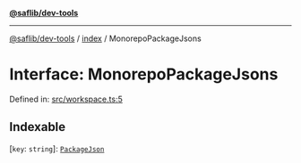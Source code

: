 [**@saflib/dev-tools**](../../reference.md)

***

[@saflib/dev-tools](../../reference.md) / [index](../reference.md) / MonorepoPackageJsons

# Interface: MonorepoPackageJsons

Defined in: [src/workspace.ts:5](https://github.com/sderickson/saflib/blob/cfc305107fe2cac23ced357d4c57b41d7e0d5016/dev-tools/src/workspace.ts#L5)

## Indexable

\[`key`: `string`\]: [`PackageJson`](../../types/interfaces/PackageJson.md)
